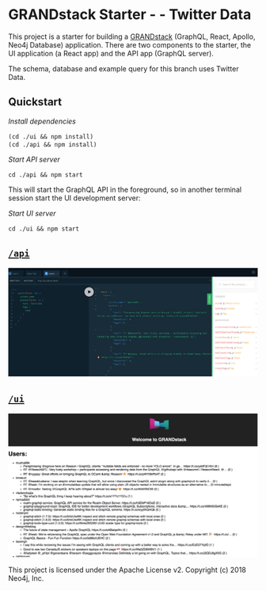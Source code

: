 # GRANDstack Starter -  - Twitter Data

This project is a starter for building a [GRANDstack](https://grandstack.io) (GraphQL, React, Apollo, Neo4j Database) application. There are two components to the starter, the UI application (a React app) and the API app (GraphQL server).

The schema, database and example query for this branch uses Twitter Data.

## Quickstart

*Install dependencies*

```
(cd ./ui && npm install)
(cd ./api && npm install)
```

*Start API server*
```
cd ./api && npm start
```

This will start the GraphQL API in the foreground, so in another terminal session start the UI development server:

*Start UI server*
```
cd ./ui && npm start
```

## [`/api`](./api)
![](api/img/graphql-playground.png)

## [`/ui`](./ui)
![](ui/img/default-app.png)

This project is licensed under the Apache License v2.
Copyright (c) 2018 Neo4j, Inc.